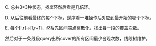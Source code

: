 C. 总共3\*3种状态，找出环然后看是几倍环。

D. 从后往前看最终的每个下标，逆序看一堆操作后对应到最开始的哪个下标。

E. 每个[l,r]->[l,r+1]，然后先区间端点离散化，找出每一段的覆盖次数。

   然后对于一条线段query出所cover的所有区间最少出现次数，线段树维护。
